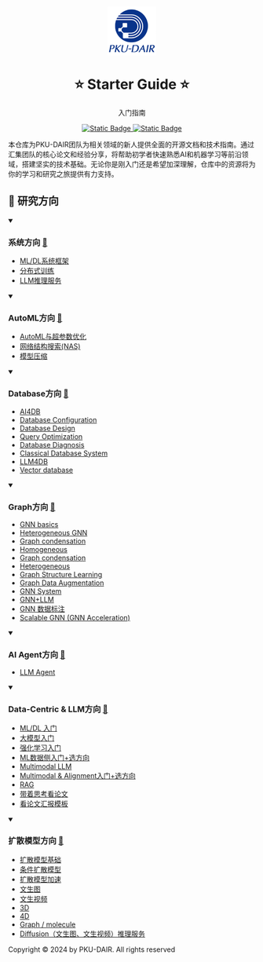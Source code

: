 <p align="center">
    <img width="100px" src="assets/group_logo.png" align="center" alt="PKU-DAIR" />
    <h1 align="center">⭐ Starter Guide ⭐</h1>
    <p align="center">入门指南</p>
    <p align="center">
        <a href="https://github.com/PKU-DAIR">
            <img alt="Static Badge" src="https://img.shields.io/badge/%C2%A9-PKU--DAIR-%230e529d?labelColor=%23003985">
        </a>
        <a href="https://github.com/PKU-DAIR">
            <img alt="Static Badge" src="https://img.shields.io/badge/PKU--DAIR-black?logo=github">
        </a>
    </p>
</p>

本仓库为PKU-DAIR团队为相关领域的新人提供全面的开源文档和技术指南。通过汇集团队的核心论文和经验分享，将帮助初学者快速熟悉AI和机器学习等前沿领域，搭建坚实的技术基础。无论你是刚入门还是希望加深理解，仓库中的资源将为你的学习和研究之旅提供有力支持。

## 📑 研究方向

<details open>
<summary>

### 系统方向 [🔗](docs/systems/Readme.md)

</summary>

- [ML/DL系统框架]()
- [分布式训练]()
- [LLM推理服务]()
</details>

<details open>
<summary>

### AutoML方向 [🔗](docs/autoML/Readme.md)

</summary>

- [AutoML与超参数优化]()
- [网络结构搜索(NAS)]()
- [模型压缩]()
</details>

<details open>
<summary>

### Database方向 [🔗](docs/database/Readme.md)

</summary>

- [AI4DB]()
- [Database Configuration]()
- [Database Design]()
- [Query Optimization]()
- [Database Diagnosis]()
- [Classical Database System]()
- [LLM4DB]()
- [Vector database]()
</details>

<details open>
<summary>

### Graph方向 [🔗](docs/graphs/Readme.md)

</summary>

- [GNN basics]()
- [Heterogeneous GNN]()
- [Graph condensation]()
- [Homogeneous]()
- [Graph condensation]()
- [Heterogeneous]()
- [Graph Structure Learning]()
- [Graph Data Augmentation]()
- [GNN System]()
- [GNN+LLM]()
- [GNN 数据标注]()
- [Scalable GNN (GNN Acceleration)]()
</details>

<details open>
<summary>

### AI Agent方向 [🔗](docs/aiAgents/Readme.md)

</summary>

- [LLM Agent]()
</details>

<details open>
<summary>

### Data-Centric & LLM方向 [🔗](docs/dcml/Readme.md)

</summary>

- [ML/DL 入门]()
- [大模型入门]()
- [强化学习入门]()
- [ML数据侧入门+选方向]()
- [Multimodal LLM]()
- [Multimodal & Alignment入门+选方向]()
- [RAG]()
- [带着思考看论文]()
- [看论文汇报模板]()
</details>

<details open>
<summary>

### 扩散模型方向 [🔗](docs/diffusion/Readme.md)

</summary>

- [扩散模型基础]()
- [条件扩散模型]()
- [扩散模型加速]()
- [文生图]()
- [文生视频]()
- [3D]()
- [4D]()
- [Graph / molecule]()
- [Diffusion（文生图、文生视频）推理服务]()
</details>

Copyright © 2024 by PKU-DAIR. All rights reserved